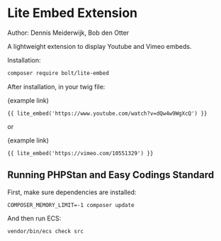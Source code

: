 # Lite Embed Extension

Author: Dennis Meiderwijk, Bob den Otter

A lightweight extension to display Youtube and Vimeo embeds.

Installation:

```bash
composer require bolt/lite-embed
```

After installation, in your twig file:

{example link)

`{{ lite_embed('https://www.youtube.com/watch?v=dQw4w9WgXcQ') }}`

or

{example link)

`{{ lite_embed('https://vimeo.com/10551329') }}`


## Running PHPStan and Easy Codings Standard

First, make sure dependencies are installed:

```
COMPOSER_MEMORY_LIMIT=-1 composer update
```

And then run ECS:

```
vendor/bin/ecs check src
```
